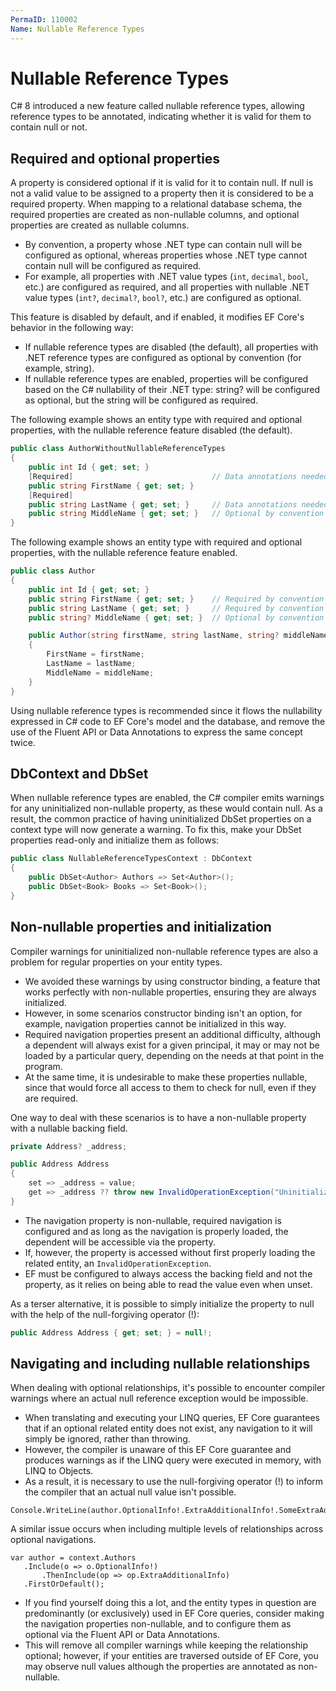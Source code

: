 ```yaml
---
PermaID: 110002
Name: Nullable Reference Types
---
```


# Nullable Reference Types

C# 8 introduced a new feature called nullable reference types, allowing reference types to be annotated, indicating whether it is valid for them to contain null or not. 

## Required and optional properties

A property is considered optional if it is valid for it to contain null. If null is not a valid value to be assigned to a property then it is considered to be a required property. When mapping to a relational database schema, the required properties are created as non-nullable columns, and optional properties are created as nullable columns.

 - By convention, a property whose .NET type can contain null will be configured as optional, whereas properties whose .NET type cannot contain null will be configured as required. 
 - For example, all properties with .NET value types (`int`, `decimal`, `bool`, etc.) are configured as required, and all properties with nullable .NET value types (`int?`, `decimal?`, `bool?`, etc.) are configured as optional.

This feature is disabled by default, and if enabled, it modifies EF Core's behavior in the following way:

 - If nullable reference types are disabled (the default), all properties with .NET reference types are configured as optional by convention (for example, string).
 - If nullable reference types are enabled, properties will be configured based on the C# nullability of their .NET type: string? will be configured as optional, but the string will be configured as required.

The following example shows an entity type with required and optional properties, with the nullable reference feature disabled (the default).

 ```csharp
 public class AuthorWithoutNullableReferenceTypes
 {
     public int Id { get; set; }
     [Required]                               // Data annotations needed to configure as required
     public string FirstName { get; set; }
     [Required]
     public string LastName { get; set; }     // Data annotations needed to configure as required
     public string MiddleName { get; set; }   // Optional by convention
 }
 ```

 The following example shows an entity type with required and optional properties, with the nullable reference feature enabled.

 ```csharp
 public class Author
 {
     public int Id { get; set; }
     public string FirstName { get; set; }    // Required by convention
     public string LastName { get; set; }     // Required by convention
     public string? MiddleName { get; set; }  // Optional by convention
 
     public Author(string firstName, string lastName, string? middleName = null)
     {
         FirstName = firstName;
         LastName = lastName;
         MiddleName = middleName;
     }
 }
 ```

Using nullable reference types is recommended since it flows the nullability expressed in C# code to EF Core's model and the database, and remove the use of the Fluent API or Data Annotations to express the same concept twice.

## DbContext and DbSet

When nullable reference types are enabled, the C# compiler emits warnings for any uninitialized non-nullable property, as these would contain null. As a result, the common practice of having uninitialized DbSet properties on a context type will now generate a warning. To fix this, make your DbSet properties read-only and initialize them as follows:

```csharp
public class NullableReferenceTypesContext : DbContext
{
    public DbSet<Author> Authors => Set<Author>();
    public DbSet<Book> Books => Set<Book>();
}
```

## Non-nullable properties and initialization

Compiler warnings for uninitialized non-nullable reference types are also a problem for regular properties on your entity types. 

 - We avoided these warnings by using constructor binding, a feature that works perfectly with non-nullable properties, ensuring they are always initialized. 
 - However, in some scenarios constructor binding isn't an option, for example, navigation properties cannot be initialized in this way.
 - Required navigation properties present an additional difficulty, although a dependent will always exist for a given principal, it may or may not be loaded by a particular query, depending on the needs at that point in the program. 
 - At the same time, it is undesirable to make these properties nullable, since that would force all access to them to check for null, even if they are required.

One way to deal with these scenarios is to have a non-nullable property with a nullable backing field.

```csharp
private Address? _address;

public Address Address
{
    set => _address = value;
    get => _address ?? throw new InvalidOperationException("Uninitialized property: " + nameof(Address));
}
```

 - The navigation property is non-nullable, required navigation is configured and as long as the navigation is properly loaded, the dependent will be accessible via the property. 
 - If, however, the property is accessed without first properly loading the related entity, an `InvalidOperationException`. 
 - EF must be configured to always access the backing field and not the property, as it relies on being able to read the value even when unset.

As a terser alternative, it is possible to simply initialize the property to null with the help of the null-forgiving operator (!):

```csharp
public Address Address { get; set; } = null!;
```

## Navigating and including nullable relationships

When dealing with optional relationships, it's possible to encounter compiler warnings where an actual null reference exception would be impossible. 

 - When translating and executing your LINQ queries, EF Core guarantees that if an optional related entity does not exist, any navigation to it will simply be ignored, rather than throwing. 
 - However, the compiler is unaware of this EF Core guarantee and produces warnings as if the LINQ query were executed in memory, with LINQ to Objects. 
 - As a result, it is necessary to use the null-forgiving operator (!) to inform the compiler that an actual null value isn't possible.

 ```cdsharp
 Console.WriteLine(author.OptionalInfo!.ExtraAdditionalInfo!.SomeExtraAdditionalInfo);
 ```
A similar issue occurs when including multiple levels of relationships across optional navigations.

 ```cdsharp
 var author = context.Authors
    .Include(o => o.OptionalInfo!)
        .ThenInclude(op => op.ExtraAdditionalInfo)
    .FirstOrDefault();
 ```
 
 - If you find yourself doing this a lot, and the entity types in question are predominantly (or exclusively) used in EF Core queries, consider making the navigation properties non-nullable, and to configure them as optional via the Fluent API or Data Annotations. 
 - This will remove all compiler warnings while keeping the relationship optional; however, if your entities are traversed outside of EF Core, you may observe null values although the properties are annotated as non-nullable.